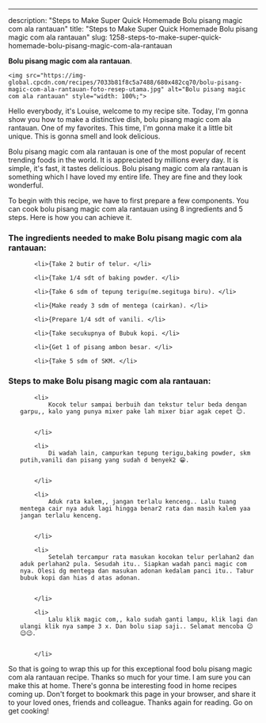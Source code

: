 ---
description: "Steps to Make Super Quick Homemade Bolu pisang magic com ala rantauan"
title: "Steps to Make Super Quick Homemade Bolu pisang magic com ala rantauan"
slug: 1258-steps-to-make-super-quick-homemade-bolu-pisang-magic-com-ala-rantauan

<p>
	<strong>Bolu pisang magic com ala rantauan</strong>. 
	
</p>
<p>
	
	<img src="https://img-global.cpcdn.com/recipes/7033b81f8c5a7488/680x482cq70/bolu-pisang-magic-com-ala-rantauan-foto-resep-utama.jpg" alt="Bolu pisang magic com ala rantauan" style="width: 100%;">
	
	
</p>
<p>
	Hello everybody, it's Louise, welcome to my recipe site. Today, I'm gonna show you how to make a distinctive dish, bolu pisang magic com ala rantauan. One of my favorites. This time, I'm gonna make it a little bit unique. This is gonna smell and look delicious.
</p>
	
<p>
	
</p>
<p>
	Bolu pisang magic com ala rantauan is one of the most popular of recent trending foods in the world. It is appreciated by millions every day. It is simple, it's fast, it tastes delicious. Bolu pisang magic com ala rantauan is something which I have loved my entire life. They are fine and they look wonderful.
</p>

<p>
To begin with this recipe, we have to first prepare a few components. You can cook bolu pisang magic com ala rantauan using 8 ingredients and 5 steps. Here is how you can achieve it.
</p>

<h3>The ingredients needed to make Bolu pisang magic com ala rantauan:</h3>

<ol>
	
		<li>{Take 2 butir of telur. </li>
	
		<li>{Take 1/4 sdt of baking powder. </li>
	
		<li>{Take 6 sdm of tepung terigu(me.segituga biru). </li>
	
		<li>{Make ready 3 sdm of mentega (cairkan). </li>
	
		<li>{Prepare 1/4 sdt of vanili. </li>
	
		<li>{Take secukupnya of Bubuk kopi. </li>
	
		<li>{Get 1 of pisang ambon besar. </li>
	
		<li>{Take 5 sdm of SKM. </li>
	
</ol>
<p>
	
</p>

<h3>Steps to make Bolu pisang magic com ala rantauan:</h3>

<ol>
	
		<li>
			Kocok telur sampai berbuih dan tekstur telur beda dengan garpu,, kalo yang punya mixer pake lah mixer biar agak cepet 😊.
			
			
		</li>
	
		<li>
			Di wadah lain, campurkan tepung terigu,baking powder, skm putih,vanili dan pisang yang sudah d benyek2 😁.
			
			
		</li>
	
		<li>
			Aduk rata kalem,, jangan terlalu kenceng.. Lalu tuang mentega cair nya aduk lagi hingga benar2 rata dan masih kalem yaa jangan terlalu kenceng.
			
			
		</li>
	
		<li>
			Setelah tercampur rata masukan kocokan telur perlahan2 dan aduk perlahan2 pula. Sesudah itu.. Siapkan wadah panci magic com nya. Olesi dg mentega dan masukan adonan kedalam panci itu.. Tabur bubuk kopi dan hias d atas adonan.
			
			
		</li>
	
		<li>
			Lalu klik magic com,, kalo sudah ganti lampu, klik lagi dan ulangi klik nya sampe 3 x. Dan bolu siap saji.. Selamat mencoba 😉😉😉.
			
			
		</li>
	
</ol>

<p>
	
</p>

<p>
	So that is going to wrap this up for this exceptional food bolu pisang magic com ala rantauan recipe. Thanks so much for your time. I am sure you can make this at home. There's gonna be interesting food in home recipes coming up. Don't forget to bookmark this page in your browser, and share it to your loved ones, friends and colleague. Thanks again for reading. Go on get cooking!
</p>
